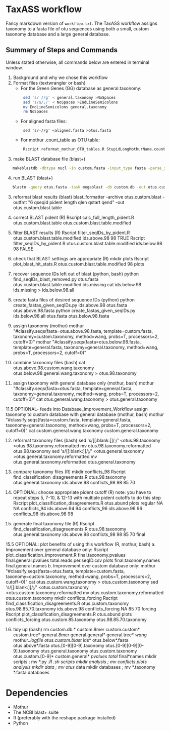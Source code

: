 # TaxASS workflow

Fancy markdown version of `workflow.txt`.
The TaxASS workflow assigns taxonomy to a fasta file of otu sequences using both 
a small, custom taxonomy database and a large general database.

## Summary of Steps and Commands

Unless stated otherwise, all commands below are entered in terminal window.

1. Background and why we chose this workflow
2. Format files (textwrangler or bash)
    + For the Green Genes (GG) database as general.taxonomy:
      ```bash
       sed 's/ //g' < general.taxonomy >NoSpaces
       sed 's/$/;/' < NoSpaces >EndLineSemicolons
       mv EndLineSemicolons general.taxonomy
       rm NoSpaces
      ```
    + For aligned fasta files:
      ```Shell
       sed 's/-//g' <aligned.fasta >otus.fasta
      ```
    + For mothur .count_table as OTU table:
      ```bash
       Rscript reformat_mothur_OTU_tables.R StupidLongMothurName.count_table count_table otus.abund
      ```
3. make BLAST database file (blast+)
  ```bash
	 makeblastdb -dbtype nucl -in custom.fasta -input_type fasta -parse_seqids -out custom.db
  ```
4. run BLAST (blast+)
  ```bash
	 blastn -query otus.fasta -task megablast -db custom.db -out otus.custom.blast -outfmt 11 -max_target_seqs 5
  ```
	

3. reformat blast results (blast)
	blast_formatter -archive otus.custom.blast -outfmt "6 qseqid pident length qlen qstart qend" -out otus.custom.blast.table

4. correct BLAST pident (R)
	Rscript calc_full_length_pident.R otus.custom.blast.table otus.custom.blast.table.modified

5. filter BLAST results (R)
	Rscript filter_seqIDs_by_pident.R otus.custom.blast.table.modified ids.above.98 98 TRUE 
	Rscript filter_seqIDs_by_pident.R otus.custom.blast.table.modified ids.below.98 98 FALSE

6. check that BLAST settings are appropriate (R)
	mkdir plots
	Rscript plot_blast_hit_stats.R otus.custom.blast.table.modified 98 plots

7. recover sequence IDs left out of blast (python, bash)
	python find_seqIDs_blast_removed.py otus.fasta otus.custom.blast.table.modified ids.missing
	cat ids.below.98 ids.missing > ids.below.98.all
	
8. create fasta files of desired sequence IDs (python)
	python create_fastas_given_seqIDs.py ids.above.98 otus.fasta otus.above.98.fasta
	python create_fastas_given_seqIDs.py ids.below.98.all otus.fasta otus.below.98.fasta

9. assign taxonomy (mothur)
	mothur "#classify.seqs(fasta=otus.above.98.fasta, template=custom.fasta,  taxonomy=custom.taxonomy, method=wang, probs=T, processors=2, cutoff=0)"
	mothur "#classify.seqs(fasta=otus.below.98.fasta, template=general.fasta, taxonomy=general.taxonomy, method=wang, probs=T, processors=2, cutoff=0)"

10. combine taxonomy files (bash)
	cat otus.above.98.custom.wang.taxonomy otus.below.98.general.wang.taxonomy > otus.98.taxonomy

11. assign taxonomy with general database only (mothur, bash)
	mothur "#classify.seqs(fasta=otus.fasta, template=general.fasta, taxonomy=general.taxonomy, method=wang, probs=T, processors=2, cutoff=0)"
	cat otus.general.wang.taxonomy > otus.general.taxonomy

11.5 OPTIONAL- feeds into Database_Improvement_Workflow
	assign taxonomy to custom database with general database (mothur, bash)
	mothur "#classify.seqs(fasta=custom.fasta, template=general.fasta, taxonomy=general.taxonomy, method=wang, probs=T, processors=2, cutoff=0)"
	cat custom.general.wang.taxonomy custom.general.taxonomy

12. reformat taxonomy files (bash)
	sed 's/[[:blank:]]/\;/' <otus.98.taxonomy >otus.98.taxonomy.reformatted
	mv otus.98.taxonomy.reformatted otus.98.taxonomy
	sed 's/[[:blank:]]/\;/' <otus.general.taxonomy >otus.general.taxonomy.reformatted
	mv otus.general.taxonomy.reformatted otus.general.taxonomy
	
13. compare taxonomy files (R)
	mkdir conflicts_98
	Rscript find_classification_disagreements.R otus.98.taxonomy otus.general.taxonomy ids.above.98 conflicts_98 98 85 70
	
14. OPTIONAL: choose appropriate pident cutoff (R)
	note: you have to repeat steps 5, 7-10, & 12-13 with multiple pident cutoffs to do this step
	Rscript plot_classification_disagreements.R otus.abund plots regular NA NA conflicts_94 ids.above.94 94 conflicts_96 ids.above.96 96 conflicts_98 ids.above.98 98

15. generate final taxonomy file (R)
	Rscript find_classification_disagreements.R otus.98.taxonomy otus.general.taxonomy ids.above.98 conflicts_98 98 85 70 final

15.5 OPTIONAL: plot benefits of using this workflow (R, mothur, bash)
	a. Improvement over general database only:
		Rscript plot_classification_improvement.R final.taxonomy.pvalues final.general.pvalues total.reads.per.seqID.csv plots final.taxonomy.names final.general.names
	b. Improvement over custom database only:
		mothur "#classify.seqs(fasta=otus.fasta, template=custom.fasta, taxonomy=custom.taxonomy, method=wang, probs=T, processors=2, cutoff=0)"
		cat otus.custom.wang.taxonomy > otus.custom.taxonomy
		sed 's/[[:blank:]]/\;/' <otus.custom.taxonomy >otus.custom.taxonomy.reformatted
		mv otus.custom.taxonomy.reformatted otus.custom.taxonomy
		mkdir conflicts_forcing
		Rscript find_classification_disagreements.R otus.custom.taxonomy otus.98.85.70.taxonomy ids.above.98 conflicts_forcing NA 85 70 forcing
		Rscript plot_classification_disagreements.R otus.abund plots conflicts_forcing otus.custom.85.taxonomy otus.98.85.70.taxonomy

16. tidy up (bash)
	rm custom.db.* custom.8mer custom.custom* custom.tree* general.8mer general.general* general.tree* *wang* mothur.*.logfile otus.custom.blast* ids* otus.below*.fasta otus.above*.fasta otus.[0-9][0-9].taxonomy otus.[0-9][0-9][0-9].taxonomy otus.general.taxonomy otus.custom.taxonomy otus.custom.[0-9]* custom.general* *pvalues total* final*names
	mkdir scripts ; mv *.py *.R *.sh scripts
	mkdir analysis ; mv conflicts* plots analysis
	mkdir data ; mv otus* data
	mkdir databases ; mv *.taxonomy *.fasta databases


# Dependencies

* Mothur
* The NCBI blast+ suite
* R (preferably with the reshape package installed)
* Python